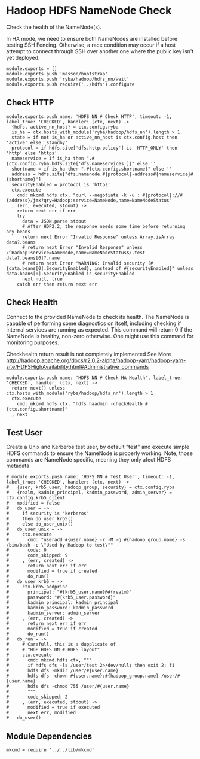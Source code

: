 
# Hadoop HDFS NameNode Check

Check the health of the NameNode(s).

In HA mode, we need to ensure both NameNodes are installed before testing SSH
Fencing. Otherwise, a race condition may occur if a host attempt to connect
through SSH over another one where the public key isn't yet deployed.

    module.exports = []
    module.exports.push 'masson/bootstrap'
    module.exports.push 'ryba/hadoop/hdfs_nn/wait'
    module.exports.push require('../hdfs').configure

## Check HTTP

    module.exports.push name: 'HDFS NN # Check HTTP', timeout: -1, label_true: 'CHECKED', handler: (ctx, next) ->
      {hdfs, active_nn_host} = ctx.config.ryba
      is_ha = ctx.hosts_with_module('ryba/hadoop/hdfs_nn').length > 1
      state = if not is_ha or active_nn_host is ctx.config.host then 'active' else 'standby'
      protocol = if hdfs.site['dfs.http.policy'] is 'HTTP_ONLY' then 'http' else 'https'
      nameservice = if is_ha then ".#{ctx.config.ryba.hdfs.site['dfs.nameservices']}" else ''
      shortname = if is_ha then ".#{ctx.config.shortname}" else ''
      address = hdfs.site["dfs.namenode.#{protocol}-address#{nameservice}#{shortname}"]
      securityEnabled = protocol is 'https'
      ctx.execute
        cmd: mkcmd.hdfs ctx, "curl --negotiate -k -u : #{protocol}://#{address}/jmx?qry=Hadoop:service=NameNode,name=NameNodeStatus"
      , (err, executed, stdout) ->
        return next err if err
        try
          data = JSON.parse stdout
          # After HDP2.2, the response needs some time before returning any beans
          return next Error "Invalid Response" unless Array.isArray data?.beans
          # return next Error "Invalid Response" unless /^Hadoop:service=NameNode,name=NameNodeStatus$/.test data?.beans[0]?.name
          # return next Error "WARNING: Invalid security (#{data.beans[0].SecurityEnabled}, instead of #{securityEnabled}" unless data.beans[0].SecurityEnabled is securityEnabled
          next null, true
        catch err then return next err

## Check Health

Connect to the provided NameNode to check its health. The NameNode is capable of
performing some diagnostics on itself, including checking if internal services
are running as expected. This command will return 0 if the NameNode is healthy,
non-zero otherwise. One might use this command for monitoring purposes.

Checkhealth return result is not completely implemented
See More http://hadoop.apache.org/docs/r2.0.2-alpha/hadoop-yarn/hadoop-yarn-site/HDFSHighAvailability.html#Administrative_commands

    module.exports.push name: 'HDFS NN # Check HA Health', label_true: 'CHECKED', handler: (ctx, next) ->
      return next() unless ctx.hosts_with_module('ryba/hadoop/hdfs_nn').length > 1
      ctx.execute
        cmd: mkcmd.hdfs ctx, "hdfs haadmin -checkHealth #{ctx.config.shortname}"
      , next

## Test User

Create a Unix and Kerberos test user, by default "test" and execute simple HDFS commands to ensure
the NameNode is properly working. Note, those commands are NameNode specific, meaning they only
afect HDFS metadata.

    # module.exports.push name: 'HDFS NN # Test User', timeout: -1, label_true: 'CHECKED', handler: (ctx, next) ->
    #   {user, krb5_user, hadoop_group, security} = ctx.config.ryba
    #   {realm, kadmin_principal, kadmin_password, admin_server} = ctx.config.krb5_client
    #   modified = false
    #   do_user = ->
    #     if security is 'kerberos'
    #     then do_user_krb5()
    #     else do_user_unix()
    #   do_user_unix = ->
    #     ctx.execute
    #       cmd: "useradd #{user.name} -r -M -g #{hadoop_group.name} -s /bin/bash -c \"Used by Hadoop to test\""
    #       code: 0
    #       code_skipped: 9
    #     , (err, created) ->
    #       return next err if err
    #       modified = true if created
    #       do_run()
    #   do_user_krb5 = ->
    #     ctx.krb5_addprinc
    #       principal: "#{krb5_user.name}@#{realm}"
    #       password: "#{krb5_user.password}"
    #       kadmin_principal: kadmin_principal
    #       kadmin_password: kadmin_password
    #       kadmin_server: admin_server
    #     , (err, created) ->
    #       return next err if err
    #       modified = true if created
    #       do_run()
    #   do_run = ->
    #     # Carefull, this is a dupplicate of
    #     # "HDP HDFS DN # HDFS layout"
    #     ctx.execute
    #       cmd: mkcmd.hdfs ctx, """
    #       if hdfs dfs -ls /user/test 2>/dev/null; then exit 2; fi
    #       hdfs dfs -mkdir /user/#{user.name}
    #       hdfs dfs -chown #{user.name}:#{hadoop_group.name} /user/#{user.name}
    #       hdfs dfs -chmod 755 /user/#{user.name}
    #       """
    #       code_skipped: 2
    #     , (err, executed, stdout) ->
    #       modified = true if executed
    #       next err, modified
    #   do_user()

## Module Dependencies

    mkcmd = require '../../lib/mkcmd'
